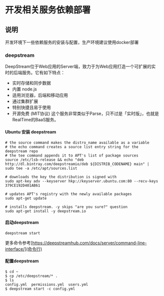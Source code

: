 # 开发相关服务依赖部署
## 说明
开发环境下一些依赖服务的安装与配置，生产环境建议使用docker部署

### deepstream
DeepStream位于Web应用的Server端，致力于为Web应用打造一个可扩展的实时的后端服务。它有如下特点：
* 实时存储和同步数据
* 内置 node.js
* 适用浏览器，后端和移动应用
* 通过集群扩展
* 特别快捷且易于使用
* 开源免费 (MIT协议)
这个服务非常类似于Parse，只不过是「实时版」，也就是RealTime的BaaS服务。

#### Ubuntu 安装 deepstream
```
# the source command makes the distro_name available as a variable
# the echo command creates a source list entry string for the deepstream repo
# the tee command appends it to APT's list of package sources
source /etc/lsb-release && echo "deb http://dl.bintray.com/deepstreamio/deb ${DISTRIB_CODENAME} main" | sudo tee -a /etc/apt/sources.list

# downloads the key the distribution is signed with
sudo apt-key adv --keyserver hkp://keyserver.ubuntu.com:80 --recv-keys 379CE192D401AB61

# updates APT's registry with the newly available packages
sudo apt-get update

# installs deepstream. -y skips "are you sure?" question
sudo apt-get install -y deepstream.io
```

#### 启动deepstream
```
deepstream start
```
更多命令参考[https://deepstreamhub.com/docs/server/command-line-interface/](命令行)

#### 配置deepstream
```
$ cd ~
$ cp /etc/deepstream/* .
$ ls
config.yml  permissions.yml  users.yml
$ deepstream start -c config.yml
```